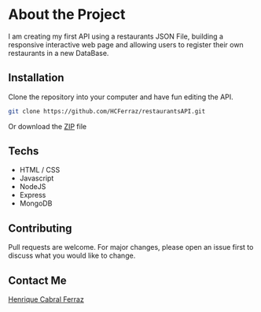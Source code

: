 # About the Project

I am creating my first API using a restaurants JSON File, building a responsive interactive web page and allowing users to register their own restaurants in a new DataBase. 

## Installation

Clone the repository into your computer and have fun editing the API.

```bash
git clone https://github.com/HCFerraz/restaurantsAPI.git 
```
Or download the [ZIP](https://github.com/HCFerraz/restaurantsAPI.git) file

## Techs
- HTML / CSS
- Javascript
- NodeJS
- Express
- MongoDB

## Contributing

Pull requests are welcome. For major changes, please open an issue first to discuss what you would like to change.

## Contact Me
[Henrique Cabral Ferraz](https://www.linkedin.com/in/henrique-cabral-ferraz-8b2b68163/)